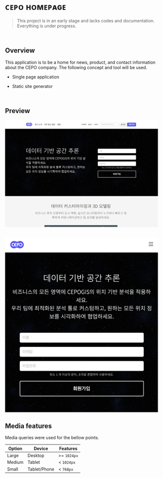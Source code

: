 # ᴄᴇᴘᴏ ʜᴏᴍᴇᴘᴀɢᴇ

> This project is in an early stage and lacks codes and documentation. Everything is under progress.

<br>

## Overview

This application is to be a home for news, product, and contact information about the CEPO company. The following concept and tool will be used.

- Single page application

- Static site generator

<br>

## Preview

![cepo homepage screenshot](etc/cepo-screenshot.png)

<br>

<img src="etc/cepo-mobile-screenshot.png" width="600px">

<br>

## Media features

Media queries were used for the bellow points.

| Option | Device       | Features    |
| ------ | ------------ | ----------- |
| Large  | Desktop      | >= `1024px` |
| Medium | Tablet       | < `1024px`  |
| Small  | Tablet/Phone | < `768px`   |

<br>
